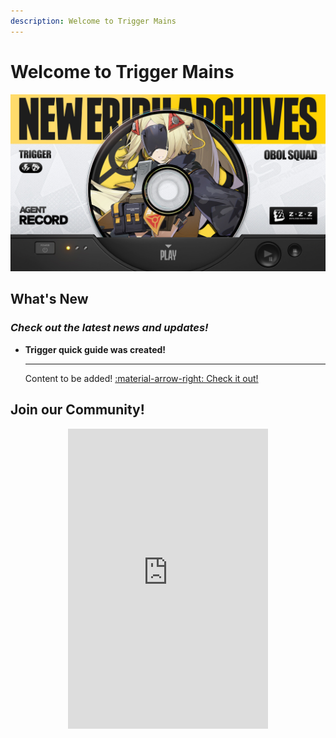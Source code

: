 ```yaml
---
description: Welcome to Trigger Mains
---
```


# Welcome to Trigger Mains

![Trigger drip marketing](assets/images/guides/trigger/drip.jpg)

## What's New

### _Check out the latest news and updates!_

<div class="grid cards" markdown>

<!-- - **Trigger full guide was created!**

  ---

  Content to be added!
  [:material-arrow-right: Check it out!](guides/trigger/full.md) -->

- **Trigger quick guide was created!**

  ---

  Content to be added!
  [:material-arrow-right: Check it out!](guides/trigger/quick.md)

</div>

## Join our Community!

<center>
    <iframe src="https://discord.com/widget?id=1292899450754302024&theme=dark" title="discord.gg/4hpNUWYJ7H" footer="Come hangout with us!" width="320" height="480" allowtransparency="true" frameborder="0" sandbox="allow-popups allow-popups-to-escape-sandbox allow-same-origin allow-scripts"></iframe>
</center>
